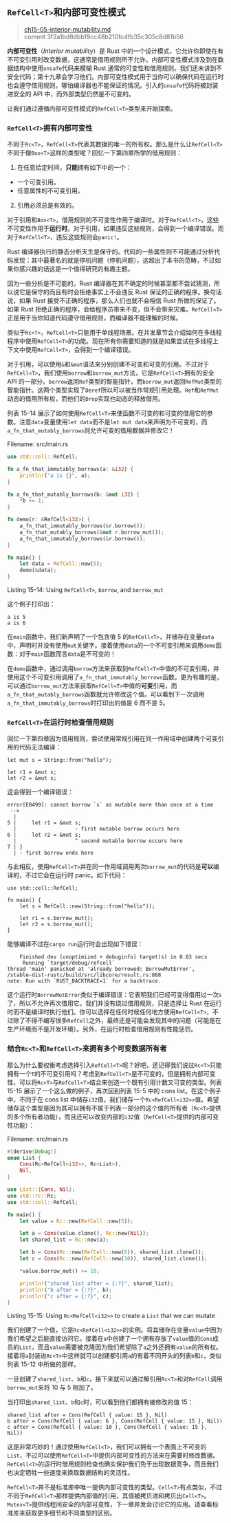 ## `RefCell<T>`和内部可变性模式

> [ch15-05-interior-mutability.md](https://github.com/rust-lang/book/blob/master/second-edition/src/ch15-05-interior-mutability.md)
> <br>
> commit 3f2a1bd8dbb19cc48b210fc4fb35c305c8d81b56

**内部可变性**（*Interior mutability*）是 Rust 中的一个设计模式，它允许你即使在有不可变引用时改变数据，这通常是借用规则所不允许。内部可变性模式涉及到在数据结构中使用`unsafe`代码来模糊 Rust 通常的可变性和借用规则。我们还未讲到不安全代码；第十九章会学习他们。内部可变性模式用于当你可以确保代码在运行时也会遵守借用规则，哪怕编译器也不能保证的情况。引入的`unsafe`代码将被封装进安全的 API 中，而外部类型仍然是不可变的。

让我们通过遵循内部可变性模式的`RefCell<T>`类型来开始探索。

###  `RefCell<T>`拥有内部可变性

不同于`Rc<T>`，`RefCell<T>`代表其数据的唯一的所有权。那么是什么让`RefCell<T>`不同于像`Box<T>`这样的类型呢？回忆一下第四章所学的借用规则：

1. 在任意给定时间，**只能**拥有如下中的一个：
  * 一个可变引用。
  * 任意属性的不可变引用。
2. 引用必须总是有效的。

对于引用和`Box<T>`，借用规则的不可变性作用于编译时。对于`RefCell<T>`，这些不可变性作用于**运行时**。对于引用，如果违反这些规则，会得到一个编译错误。而对于`RefCell<T>`，违反这些规则会`panic!`。

Rust 编译器执行的静态分析天生是保守的。代码的一些属性则不可能通过分析代码发现：其中最著名的就是停机问题（停机问题），这超出了本书的范畴，不过如果你感兴趣的话这是一个值得研究的有趣主题。

因为一些分析是不可能的，Rust 编译器在其不确定的时候甚至都不尝试猜测，所以说它是保守的而且有时会拒绝事实上不会违反 Rust 保证的正确的程序。换句话说，如果 Rust 接受不正确的程序，那么人们也就不会相信 Rust 所做的保证了。如果 Rust 拒绝正确的程序，会给程序员带来不变，但不会带来灾难。`RefCell<T>`正是用于当你知道代码遵守借用规则，而编译器不能理解的时候。

类似于`Rc<T>`，`RefCell<T>`只能用于单线程场景。在并发章节会介绍如何在多线程程序中使用`RefCell<T>`的功能。现在所有你需要知道的就是如果尝试在多线程上下文中使用`RefCell<T>`，会得到一个编译错误。

对于引用，可以使用`&`和`&mut`语法来分别创建不可变和可变的引用。不过对于`RefCell<T>`，我们使用`borrow`和`borrow_mut`方法，它是`RefCell<T>`拥有的安全 API 的一部分。`borrow`返回`Ref`类型的智能指针，而`borrow_mut`返回`RefMut`类型的智能指针。这两个类型实现了`Deref`所以可以被当作常规引用处理。`Ref`和`RefMut`动态的借用所有权，而他们的`Drop`实现也动态的释放借用。

列表 15-14 展示了如何使用`RefCell<T>`来使函数不可变的和可变的借用它的参数。注意`data`变量使用`let data`而不是`let mut data`来声明为不可变的，而`a_fn_that_mutably_borrows`则允许可变的借用数据并修改它！

<span class="filename">Filename: src/main.rs</span>

```rust
use std::cell::RefCell;

fn a_fn_that_immutably_borrows(a: &i32) {
    println!("a is {}", a);
}

fn a_fn_that_mutably_borrows(b: &mut i32) {
    *b += 1;
}

fn demo(r: &RefCell<i32>) {
    a_fn_that_immutably_borrows(&r.borrow());
    a_fn_that_mutably_borrows(&mut r.borrow_mut());
    a_fn_that_immutably_borrows(&r.borrow());
}

fn main() {
    let data = RefCell::new(5);
    demo(&data);
}
```

<span class="caption">Listing 15-14: Using `RefCell<T>`, `borrow`, and
`borrow_mut`</span>

这个例子打印出：

```
a is 5
a is 6
```

在`main`函数中，我们新声明了一个包含值 5 的`RefCell<T>`，并储存在变量`data`中，声明时并没有使用`mut`关键字。接着使用`data`的一个不可变引用来调用`demo`函数：对于`main`函数而言`data`是不可变的！

在`demo`函数中，通过调用`borrow`方法来获取到`RefCell<T>`中值的不可变引用，并使用这个不可变引用调用了`a_fn_that_immutably_borrows`函数。更为有趣的是，可以通过`borrow_mut`方法来获取`RefCell<T>`中值的**可变**引用，而`a_fn_that_mutably_borrows`函数就允许修改这个值。可以看到下一次调用`a_fn_that_immutably_borrows`时打印出的值是 6 而不是 5。

### `RefCell<T>`在运行时检查借用规则

回忆一下第四章因为借用规则，尝试使用常规引用在同一作用域中创建两个可变引用的代码无法编译：

```rust,ignore
let mut s = String::from("hello");

let r1 = &mut s;
let r2 = &mut s;
```

这会得到一个编译错误：

```
error[E0499]: cannot borrow `s` as mutable more than once at a time
 -->
  |
5 |     let r1 = &mut s;
  |                   - first mutable borrow occurs here
6 |     let r2 = &mut s;
  |                   ^ second mutable borrow occurs here
7 | }
  | - first borrow ends here
```

与此相反，使用`RefCell<T>`并在同一作用域调用两次`borrow_mut`的代码是**可以**编译的，不过它会在运行时 panic。如下代码：

```rust,should_panic
use std::cell::RefCell;

fn main() {
    let s = RefCell::new(String::from("hello"));

    let r1 = s.borrow_mut();
    let r2 = s.borrow_mut();
}
```

能够编译不过在`cargo run`运行时会出现如下错误：

```
    Finished dev [unoptimized + debuginfo] target(s) in 0.83 secs
     Running `target/debug/refcell`
thread 'main' panicked at 'already borrowed: BorrowMutError',
/stable-dist-rustc/build/src/libcore/result.rs:868
note: Run with `RUST_BACKTRACE=1` for a backtrace.
```

这个运行时`BorrowMutError`类似于编译错误：它表明我们已经可变得借用过一次`s`了，所以不允许再次借用它。我们并没有绕过借用规则，只是选择让 Rust 在运行时而不是编译时执行他们。你可以选择在任何时候任何地方使用`RefCell<T>`，不过除了不得不编写很多`RefCell`之外，最终还是可能会发现其中的问题（可能是在生产环境而不是开发环境）。另外，在运行时检查借用规则有性能惩罚。

### 结合`Rc<T>`和`RefCell<T>`来拥有多个可变数据所有者

那么为什么要权衡考虑选择引入`RefCell<T>`呢？好吧，还记得我们说过`Rc<T>`只能拥有一个`T`的不可变引用吗？考虑到`RefCell<T>`是不可变的，但是拥有内部可变性，可以将`Rc<T>`与`RefCell<T>`结合来创造一个既有引用计数又可变的类型。列表 15-15 展示了一个这么做的例子，再次回到列表 15-5 中的 cons list。在这个例子中，不同于在 cons list 中储存`i32`值，我们储存一个`Rc<RefCell<i32>>`值。希望储存这个类型是因为其可以拥有不属于列表一部分的这个值的所有者（`Rc<T>`提供的多个所有者功能），而且还可以改变内部的`i32`值（`RefCell<T>`提供的内部可变性功能）：

<span class="filename">Filename: src/main.rs</span>

```rust
#[derive(Debug)]
enum List {
    Cons(Rc<RefCell<i32>>, Rc<List>),
    Nil,
}

use List::{Cons, Nil};
use std::rc::Rc;
use std::cell::RefCell;

fn main() {
    let value = Rc::new(RefCell::new(5));

    let a = Cons(value.clone(), Rc::new(Nil));
    let shared_list = Rc::new(a);

    let b = Cons(Rc::new(RefCell::new(6)), shared_list.clone());
    let c = Cons(Rc::new(RefCell::new(10)), shared_list.clone());

    *value.borrow_mut() += 10;

    println!("shared_list after = {:?}", shared_list);
    println!("b after = {:?}", b);
    println!("c after = {:?}", c);
}
```

<span class="caption">Listing 15-15: Using `Rc<RefCell<i32>>` to create a
`List` that we can mutate</span>

我们创建了一个值，它是`Rc<RefCell<i32>>`的实例。将其储存在变量`value`中因为我们希望之后能直接访问它。接着在`a`中创建了一个拥有存放了`value`值的`Cons`成员的`List`，而且`value`需要被克隆因为我们希望除了`a`之外还拥有`value`的所有权。接着将`a`封装进`Rc<T>`中这样就可以创建都引用`a`的有着不同开头的列表`b`和`c`，类似列表 15-12 中所做的那样。

一旦创建了`shared_list`、`b`和`c`，接下来就可以通过解引用`Rc<T>`和对`RefCell`调用`borrow_mut`来将 10 与 5 相加了。

当打印出`shared_list`、`b`和`c`时，可以看到他们都拥有被修改的值 15：

```
shared_list after = Cons(RefCell { value: 15 }, Nil)
b after = Cons(RefCell { value: 6 }, Cons(RefCell { value: 15 }, Nil))
c after = Cons(RefCell { value: 10 }, Cons(RefCell { value: 15 }, Nil))
```

这是非常巧妙的！通过使用`RefCell<T>`，我们可以拥有一个表面上不可变的`List`，不过可以使用`RefCell<T>`中提供内部可变性的方法来在需要时修改数据。`RefCell<T>`的运行时借用规则检查也确实保护我们免于出现数据竞争，而且我们也决定牺牲一些速度来换取数据结构的灵活性。

`RefCell<T>`并不是标准库中唯一提供内部可变性的类型。`Cell<T>`有点类似，不过不同于`RefCell<T>`那样提供内部值的引用，其值被拷贝进和拷贝出`Cell<T>`。`Mutex<T>`提供线程间安全的内部可变性，下一章并发会讨论它的应用。请查看标准库来获取更多细节和不同类型的区别。